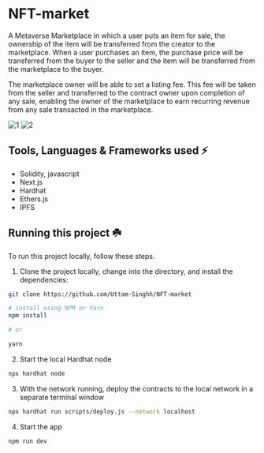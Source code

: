 # NFT-market
A Metaverse Marketplace in which a user puts an item for sale, the ownership of the item will be transferred from the creator to the marketplace. When a user purchases an item, the purchase price will be transferred from the buyer to the seller and the item will be transferred from the marketplace to the buyer.

The marketplace owner will be able to set a listing fee. This fee will be taken from the seller and transferred to the contract owner upon completion of any sale, enabling the owner of the marketplace to earn recurring revenue from any sale transacted in the marketplace.

![1](https://user-images.githubusercontent.com/63050765/142380348-6be15c90-2138-4846-a225-02a355c1b045.png)
![2](https://user-images.githubusercontent.com/63050765/142380419-346ed6be-a89b-49bd-847a-b52e9d1e8506.jpg)



## Tools, Languages & Frameworks used ⚡️
* Solidity, javascript
* Next.js
* Hardhat
* Ethers.js
* IPFS

## Running this project ☘️

To run this project locally, follow these steps.

1. Clone the project locally, change into the directory, and install the dependencies:

```sh
git clone https://github.com/Uttam-Singhh/NFT-market

# install using NPM or Yarn
npm install

# or

yarn
```

2. Start the local Hardhat node

```sh
npx hardhat node
```

3. With the network running, deploy the contracts to the local network in a separate terminal window

```sh
npx hardhat run scripts/deploy.js --network localhost
```

4. Start the app

```
npm run dev
```
